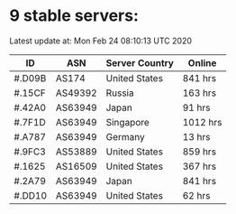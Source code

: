 # 9 stable servers:

Latest update at: Mon Feb 24 08:10:13 UTC 2020

| ID | ASN | Server Country | Online |
| -- | --- | -------------- | ------ |
| #.D09B | AS174 | United States | 841 hrs |
| #.15CF | AS49392 | Russia | 163 hrs |
| #.42A0 | AS63949 | Japan | 91 hrs |
| #.7F1D | AS63949 | Singapore | 1012 hrs |
| #.A787 | AS63949 | Germany | 13 hrs |
| #.9FC3 | AS53889 | United States | 859 hrs |
| #.1625 | AS16509 | United States | 367 hrs |
| #.2A79 | AS63949 | Japan | 841 hrs |
| #.DD10 | AS63949 | United States | 62 hrs |

